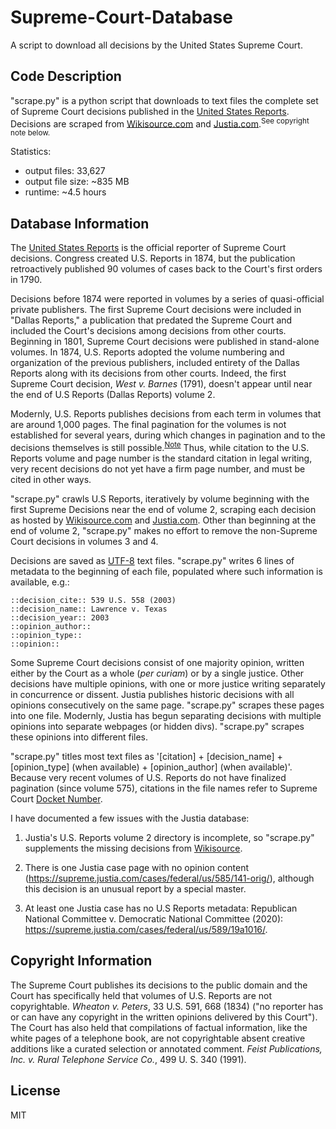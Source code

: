 # Supreme-Court-Database
A script to download all decisions by the United States Supreme Court.

## Code Description

"scrape.py" is a python script that downloads to text files the complete set of Supreme Court decisions published in the [United States Reports](https://en.wikipedia.org/wiki/United_States_Reports). Decisions are scraped from [Wikisource.com](https://en.wikisource.org/wiki/United_States_Reports/Volume_2) and [Justia.com](https://supreme.justia.com/cases/federal/us/volume/).<sup>See copyright note below.</sup>

Statistics:
* output files: 33,627
* output file size: ~835 MB
* runtime: ~4.5 hours

## Database Information
 
The [United States Reports](https://en.wikipedia.org/wiki/United_States_Reports) is the official reporter of Supreme Court decisions. Congress created U.S. Reports in 1874, but the publication retroactively published 90 volumes of cases back to the Court's first orders in 1790.

Decisions before 1874 were reported in volumes by a series of quasi-official private publishers. The first Supreme Court decisions were included in "Dallas Reports," a publication that predated the Supreme Court and included the Court's decisions among decisions from other courts. Beginning in 1801, Supreme Court decisions were published in stand-alone volumes. In 1874, U.S. Reports adopted the volume numbering and organization of the previous publishers, included entirety of the Dallas Reports along with its decisions from other courts. Indeed, the first Supreme Court decision, <i>West v. Barnes</i> (1791), doesn't appear until near the end of U.S Reports (Dallas Reports) volume 2.

Modernly, U.S. Reports publishes decisions from each term in volumes that are around 1,000 pages. The final pagination for the volumes is not established for several years, during which changes in pagination and to the decisions themselves is still possible.<sup>[Note](https://www.nytimes.com/2014/05/25/us/final-word-on-us-law-isnt-supreme-court-keeps-editing.html)</sup> Thus, while citation to the U.S. Reports volume and page number is the standard citation in legal writing, very recent decisions do not yet have a firm page number, and must be cited in other ways.    

"scrape.py" crawls U.S Reports, iteratively by volume beginning with the first Supreme Decisions near the end of volume 2, scraping each decision as hosted by [Wikisource.com](https://en.wikisource.org/wiki/United_States_Reports/Volume_2) and [Justia.com](https://supreme.justia.com/cases/federal/us/volume/). Other than beginning at the end of volume 2, "scrape.py" makes no effort to remove the non-Supreme Court decisions in volumes 3 and 4.

Decisions are saved as [UTF-8](https://en.wikipedia.org/wiki/UTF-8) text files. "scrape.py" writes 6 lines of metadata to the beginning of each file, populated where such information is available, e.g.:

    ::decision_cite:: 539 U.S. 558 (2003)
    ::decision_name:: Lawrence v. Texas
    ::decision_year:: 2003
    ::opinion_author:: 
    ::opinion_type:: 
    ::opinion:: 

Some Supreme Court decisions consist of one majority opinion, written either by the Court as a whole (<i>per curiam</i>) or by a single justice. Other decisions have multiple opinions, with one or more justice writing separately in concurrence or dissent. Justia publishes historic decisions with all opinions consecutively on the same page. "scrape.py" scrapes these pages into one file. Modernly, Justia has begun separating decisions with multiple opinions into separate webpages (or hidden divs). "scrape.py" scrapes these opinions into different files.

"scrape.py" titles most text files as '[citation] + [decision_name] + [opinion_type] (when available) + [opinion_author] (when available)'. Because very recent volumes of U.S. Reports do not have finalized pagination (since volume 575), citations in the file names refer to Supreme Court [Docket Number](http://scdb.wustl.edu/documentation.php?var=docket).

I have documented a few issues with the Justia database:

1. Justia's U.S. Reports volume 2 directory is incomplete, so "scrape.py" supplements the missing decisions from [Wikisource](https://en.wikisource.org/wiki/United_States_Reports/Volume_2).

2. There is one Justia case page with no opinion content (https://supreme.justia.com/cases/federal/us/585/141-orig/), although this decision is an unusual report by a special master. 

3. At least one Justia case has no U.S Reports metadata: Republican National Committee v. Democratic National Committee (2020): https://supreme.justia.com/cases/federal/us/589/19a1016/. 

## Copyright Information

The Supreme Court publishes its decisions to the public domain and the Court has specifically held that volumes of U.S. Reports are not copyrightable. <i>Wheaton v. Peters</i>, 33 U.S. 591, 668 (1834) ("no reporter has or can have any copyright in the written opinions delivered by this Court"). The Court has also held that compilations of factual information, like the white pages of a telephone book, are not copyrightable absent creative additions like a curated selection or annotated comment. <i>Feist Publications, Inc. v. Rural Telephone Service Co.</i>, 499 U. S. 340 (1991)</sup>.

## License

MIT
